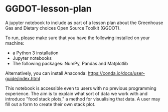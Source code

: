 # GGDOT-lesson-plan
A jupyter notebook to include as part of a lesson plan about the Greenhouse Gas and Dietary choices Open Source Toolkit (GGDOT). 

To run, please make sure that you have the following installed on your machine: 
* a Python 3 installation
* Jupyter notebooks
* The following packages: NumPy, Pandas and Matplotlib

Alternatively, you can install Anaconda: https://conda.io/docs/user-guide/index.html

This notebook is accessible even to users with no previous programming experience. The aim is to explain what sort of data we work with and introduce "food stack plots," a method for visualising that data. A user may fill out a form to create their own stack plot.
